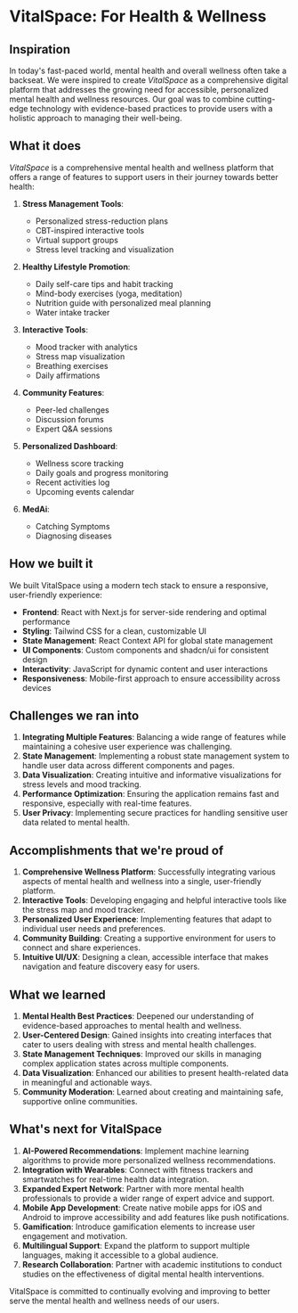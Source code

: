 # VitalSpace: For Health & Wellness

## Inspiration

In today's fast-paced world, mental health and overall wellness often take a backseat. We were inspired to create *VitalSpace* as a comprehensive digital platform that addresses the growing need for accessible, personalized mental health and wellness resources. Our goal was to combine cutting-edge technology with evidence-based practices to provide users with a holistic approach to managing their well-being.

## What it does

*VitalSpace* is a comprehensive mental health and wellness platform that offers a range of features to support users in their journey towards better health:

1. **Stress Management Tools**: 
   - Personalized stress-reduction plans
   - CBT-inspired interactive tools
   - Virtual support groups
   - Stress level tracking and visualization

2. **Healthy Lifestyle Promotion**:
   - Daily self-care tips and habit tracking
   - Mind-body exercises (yoga, meditation)
   - Nutrition guide with personalized meal planning
   - Water intake tracker

3. **Interactive Tools**:
   - Mood tracker with analytics
   - Stress map visualization
   - Breathing exercises
   - Daily affirmations

4. **Community Features**:
   - Peer-led challenges
   - Discussion forums
   - Expert Q&A sessions

5. **Personalized Dashboard**:
   - Wellness score tracking
   - Daily goals and progress monitoring
   - Recent activities log
   - Upcoming events calendar

6. **MedAi**:
    - Catching Symptoms
    - Diagnosing diseases

## How we built it

We built VitalSpace using a modern tech stack to ensure a responsive, user-friendly experience:

- **Frontend**: React with Next.js for server-side rendering and optimal performance
- **Styling**: Tailwind CSS for a clean, customizable UI
- **State Management**: React Context API for global state management
- **UI Components**: Custom components and shadcn/ui for consistent design
- **Interactivity**: JavaScript for dynamic content and user interactions
- **Responsiveness**: Mobile-first approach to ensure accessibility across devices

## Challenges we ran into

1. **Integrating Multiple Features**: Balancing a wide range of features while maintaining a cohesive user experience was challenging.
2. **State Management**: Implementing a robust state management system to handle user data across different components and pages.
3. **Data Visualization**: Creating intuitive and informative visualizations for stress levels and mood tracking.
4. **Performance Optimization**: Ensuring the application remains fast and responsive, especially with real-time features.
5. **User Privacy**: Implementing secure practices for handling sensitive user data related to mental health.

## Accomplishments that we're proud of

1. **Comprehensive Wellness Platform**: Successfully integrating various aspects of mental health and wellness into a single, user-friendly platform.
2. **Interactive Tools**: Developing engaging and helpful interactive tools like the stress map and mood tracker.
3. **Personalized User Experience**: Implementing features that adapt to individual user needs and preferences.
4. **Community Building**: Creating a supportive environment for users to connect and share experiences.
5. **Intuitive UI/UX**: Designing a clean, accessible interface that makes navigation and feature discovery easy for users.

## What we learned

1. **Mental Health Best Practices**: Deepened our understanding of evidence-based approaches to mental health and wellness.
2. **User-Centered Design**: Gained insights into creating interfaces that cater to users dealing with stress and mental health challenges.
3. **State Management Techniques**: Improved our skills in managing complex application states across multiple components.
4. **Data Visualization**: Enhanced our abilities to present health-related data in meaningful and actionable ways.
5. **Community Moderation**: Learned about creating and maintaining safe, supportive online communities.

## What's next for VitalSpace

1. **AI-Powered Recommendations**: Implement machine learning algorithms to provide more personalized wellness recommendations.
2. **Integration with Wearables**: Connect with fitness trackers and smartwatches for real-time health data integration.
3. **Expanded Expert Network**: Partner with more mental health professionals to provide a wider range of expert advice and support.
4. **Mobile App Development**: Create native mobile apps for iOS and Android to improve accessibility and add features like push notifications.
5. **Gamification**: Introduce gamification elements to increase user engagement and motivation.
6. **Multilingual Support**: Expand the platform to support multiple languages, making it accessible to a global audience.
7. **Research Collaboration**: Partner with academic institutions to conduct studies on the effectiveness of digital mental health interventions.

VitalSpace is committed to continually evolving and improving to better serve the mental health and wellness needs of our users.
